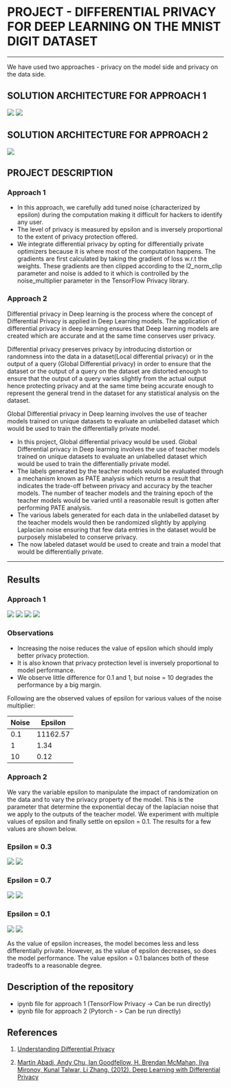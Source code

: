 # PROJECT - DIFFERENTIAL PRIVACY FOR DEEP LEARNING ON THE MNIST DIGIT DATASET

---
We have used two approaches - privacy on the model side and privacy on the data side.

## SOLUTION ARCHITECTURE FOR APPROACH 1

<img src = "https://miro.medium.com/max/1400/1*5tb5txyWEs7e8BAy9aucqw.png">

<img src = "https://miro.medium.com/max/1400/1*7IIAlhNwOG4DngaO-yh0Dg.png">

## SOLUTION ARCHITECTURE FOR APPROACH 2



<img src="http://cleverhans.io/assets/pate-full.png">



## PROJECT DESCRIPTION

### Approach 1
- In this approach, we carefully add tuned noise (characterized by epsilon) during the computation making it difficult for hackers to identify any user.
- The level of privacy is measured by epsilon and is inversely proportional to the extent of privacy protection offered. 
- We integrate differential privacy by opting for differentially private optimizers because it is where most of the computation happens. The gradients are first calculated by taking the gradient of loss w.r.t the weights. These gradients are then clipped according to the l2_norm_clip parameter and noise is added to it which is controlled by the noise_multiplier parameter in the TensorFlow Privacy library.

### Approach 2
Differential privacy in Deep learning is the process where the concept of Differential Privacy is applied in Deep Learning models. The application of differential privacy in deep learning ensures that Deep learning models are created which are accurate and at the same time conserves user privacy.  

Differential privacy preserves privacy by introducing distortion or randomness into the data in a dataset(Local differential privacy) or in the output of a query (Global Differential privacy) in order to ensure that the dataset or the output of a query on the dataset are distorted enough to ensure that the output of a query varies slightly from the actual output hence protecting privacy and at the same time being accurate enough to represent the general trend in the dataset for any statistical analysis on the dataset.  

Global Differential privacy in Deep learning involves the use of teacher models trained on unique datasets to evaluate an unlabelled dataset which would be used to train the differentially private model.  


- In this project, Global differential privacy would be used. Global Differential privacy in Deep learning involves the use of teacher models trained on unique datasets to evaluate an unlabelled dataset which would be used to train the differentially private model.
- The labels generated by the teacher models would be evaluated through a mechanism known as PATE analysis which returns a result that indicates the trade-off between privacy and accuracy by the teacher models. The number of teacher models and the training epoch of the teacher models would be varied until a reasonable result is gotten after performing PATE analysis.
- The various labels generated for each data in the unlabelled dataset by the teacher models would then be randomized slightly by applying Laplacian noise ensuring that few data entries in the dataset would be purposely mislabeled to conserve privacy. 
- The now labeled dataset would be used to create and train a model that would be differentially private. 

---

## Results

### Approach 1
<img src="https://github.com/ishaanrf1/COMSE6998_DP/blob/main/plots/plot_a1_loss.png">
<img src="https://github.com/ishaanrf1/COMSE6998_DP/blob/main/plots/plot_a1_val_loss.png">
<img src="https://github.com/ishaanrf1/COMSE6998_DP/blob/main/plots/plot_a1_acc.png">
<img src="https://github.com/ishaanrf1/COMSE6998_DP/blob/main/plots/plot_a1_val_acc.png">

### Observations

- Increasing the noise reduces the value of epsilon which should imply better privacy protection.
- It is also known that privacy protection level is inversely proportional to model performance.
- We observe little difference for 0.1 and 1, but noise = 10 degrades the performance by a big margin.

Following are the observed values of epsilon for various values of the noise multiplier:

| Noise         | Epsilon          | 
| ------------- | ---------------- | 
| 0.1           |    11162.57      |                   
| 1             |    1.34          | 
| 10            |    0.12          | 

### Approach 2
We vary the variable epsilon to manipulate the impact of randomization on the data and to vary the privacy property of the model. This is the parameter that determine the exponential decay of the laplacian noise that we apply to the outputs of the teacher model. We experiment with multiple values of epsilon and finally settle on epsilon = 0.1. The results for a few values are shown below. 
### Epsilon = 0.3
<img src="https://github.com/ishaanrf1/COMSE6998_DP/blob/main/plots/accuracy_ep_3e-1.png">
<img src="https://github.com/ishaanrf1/COMSE6998_DP/blob/main/plots/loss_ep_3e-1.png">

### Epsilon = 0.7
<img src="https://github.com/ishaanrf1/COMSE6998_DP/blob/main/plots/accuracy_ep_7e-1.png">
<img src="https://github.com/ishaanrf1/COMSE6998_DP/blob/main/plots/loss_ep_7e-1.png">

### Epsilon = 0.1
<img src="https://github.com/ishaanrf1/COMSE6998_DP/blob/main/plots/acc_ep_1e-1.png">
<img src="https://github.com/ishaanrf1/COMSE6998_DP/blob/main/plots/loss_ep_1e-1.png">

As the value of epsilon increases, the model becomes less and less differentially private. However, as the value of epsilon decreases, so does the model performance. 
The value epsilon = 0.1 balances both of these tradeoffs to a reasonable degree. 


## Description of the repository

- ipynb file for approach 1 (TensorFlow Privacy -> Can be run directly)
- ipynb file for approach 2 (Pytorch - > Can be run directly)

## References

1. [Understanding Differential Privacy](https://towardsdatascience.com/understanding-differential-privacy-85ce191e198a)

2. [Martín Abadi, Andy Chu, Ian Goodfellow, H. Brendan McMahan, Ilya Mironov, Kunal Talwar, Li Zhang. (2012). Deep Learning with Differential Privacy](https://arxiv.org/abs/1607.00133)
